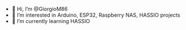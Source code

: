 - 👋 Hi, I’m @GiorgioM86
- 👀 I’m interested in Arduino, ESP32, Raspberry NAS, HASSIO projects
- 🌱 I’m currently learning HASSIO

<!---
GiorgioM86/GiorgioM86 is a ✨ special ✨ repository because its `README.md` (this file) appears on your GitHub profile.
You can click the Preview link to take a look at your changes.
--->
